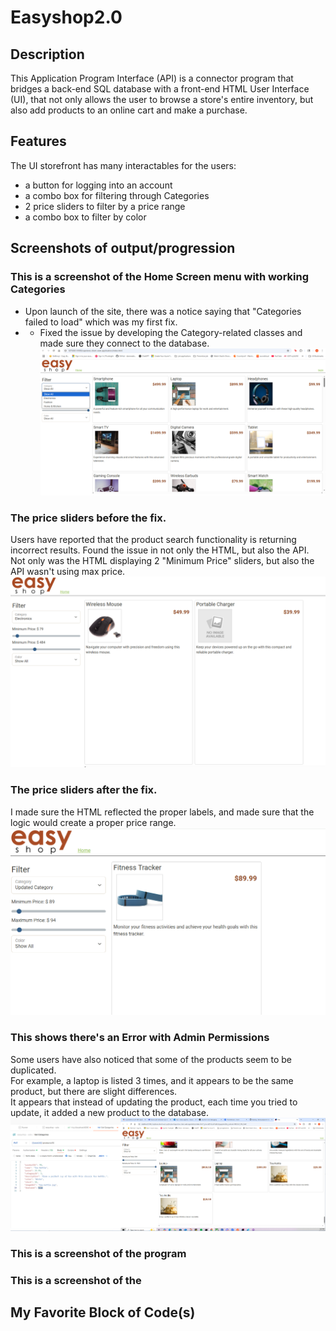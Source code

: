 # Easyshop2.0

 ## Description

 This Application Program Interface (API) is a connector program that bridges a back-end SQL database with a front-end HTML User Interface (UI),
 that not only allows the user to browse a store's entire inventory, but also add products to an online cart and make a purchase.  

 ## Features

 The UI storefront has many interactables for the users:
 - a button for logging into an account
 - a combo box for filtering through Categories
 - 2 price sliders to filter by a price range
 - a combo box to filter by color


## Screenshots of output/progression

 ### This is a screenshot of the Home Screen menu with working Categories
 - Upon launch of the site, there was a notice saying that "Categories failed to load" which was my first fix.
 - - Fixed the issue by developing the Category-related classes and made sure they connect to the database.
 ![HomeScreenw/CategoriesFixed](https://github.com/MarqAlejandro/Easyshop2.0/blob/main/screenshots/CategoriesFixed.png)
 
 ### The price sliders before the fix.
 Users have reported that the product search functionality is returning incorrect results.
 Found the issue in not only the HTML, but also the API. 
 Not only was the HTML displaying 2 "Minimum Price" sliders, but also the API wasn't using max price.
 ![before the fix](https://github.com/MarqAlejandro/Easyshop2.0/blob/main/screenshots/ErrorOfMinSliders.png)

 ### The price sliders after the fix.
 I made sure the HTML reflected the proper labels, 
 and made sure that the logic would create a proper price range.
 ![after the fix](https://github.com/MarqAlejandro/Easyshop2.0/blob/main/screenshots/usageOfMin_MaxSliders2.png)
 
 ### This shows there's an Error with Admin Permissions
 Some users have also noticed that some of the products seem to be duplicated.  
For example, a laptop is listed 3 times, and it appears to be the same product, but there are slight differences.  
It appears that instead of updating the product, each time you tried to update, it added a new product to the database. 
 ![updates create new products](https://github.com/MarqAlejandro/Easyshop2.0/blob/main/screenshots/before%20bug%20fix.png)
 
 ### This is a screenshot of the program 
 

 ### This is a screenshot of the 
 

 ## My Favorite Block of Code(s)

 

 

 

 
 
